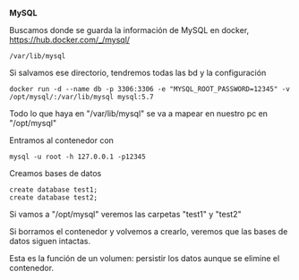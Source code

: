 **MySQL**

Buscamos donde se guarda la información de MySQL en docker, https://hub.docker.com/_/mysql/
    
    /var/lib/mysql
    
Si salvamos ese directorio, tendremos todas las bd y la configuración

    docker run -d --name db -p 3306:3306 -e "MYSQL_ROOT_PASSWORD=12345" -v /opt/mysql/:/var/lib/mysql mysql:5.7
    
Todo lo que haya en "/var/lib/mysql" se va a mapear en nuestro pc en "/opt/mysql"


Entramos al contenedor con 

    mysql -u root -h 127.0.0.1 -p12345
 
Creamos bases de datos
   
    create database test1;
    create database test2;
    
Si vamos a "/opt/mysql" veremos las carpetas "test1" y "test2"

Si borramos el contenedor y volvemos a crearlo, veremos que las bases de datos siguen intactas.

Esta es la función de un volumen: persistir los datos aunque se elimine el contenedor.

    
    
